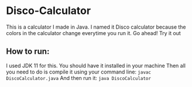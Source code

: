 # Disco-Calculator
This is a calculator I made in Java. 
I named it Disco calculator because the colors in the calculator change everytime you run it. 
Go ahead! Try it out 

## How to run: 
I used JDK 11 for this. 
You should have it installed in your machine 
Then all you need to do is compile it using your command line: 
`javac DiscoCalculator.java`
And then run it: 
`java DiscoCalculator` 
